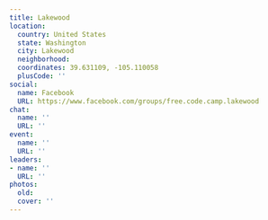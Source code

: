 ```yaml
---
title: Lakewood
location:
  country: United States
  state: Washington
  city: Lakewood
  neighborhood: 
  coordinates: 39.631109, -105.110058
  plusCode: ''
social:
  name: Facebook
  URL: https://www.facebook.com/groups/free.code.camp.lakewood
chat:
  name: ''
  URL: ''
event:
  name: ''
  URL: ''
leaders:
- name: ''
  URL: ''
photos:
  old: 
  cover: ''
---
```

